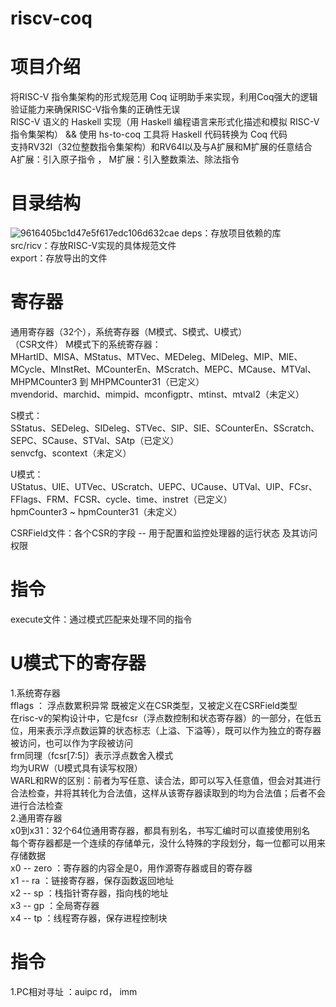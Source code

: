 # riscv-coq
# 项目介绍 
将RISC-V 指令集架构的形式规范用 Coq 证明助手来实现，利用Coq强大的逻辑验证能力来确保RISC-V指令集的正确性无误  
RISC-V 语义的 Haskell 实现（用 Haskell 编程语言来形式化描述和模拟 RISC-V 指令集架构） &&  使用 hs-to-coq 工具将 Haskell 代码转换为 Coq 代码  
支持RV32I（32位整数指令集架构）和RV64I以及与A扩展和M扩展的任意结合  
A扩展：引入原子指令 ， M扩展：引入整数乘法、除法指令  
# 目录结构
![9616405bc1d47e5f617edc106d632cae](https://github.com/user-attachments/assets/3ebc1651-c7e1-46d7-9411-65d4243d423e)
deps：存放项目依赖的库  
src/ricv：存放RISC-V实现的具体规范文件  
export：存放导出的文件  

# 寄存器
通用寄存器（32个），系统寄存器（M模式、S模式、U模式）  
（CSR文件）
M模式下的系统寄存器：  
MHartID、MISA、MStatus、MTVec、MEDeleg、MIDeleg、MIP、MIE、MCycle、MInstRet、MCounterEn、MScratch、MEPC、MCause、MTVal、MHPMCounter3 到 MHPMCounter31（已定义）  
mvendorid、marchid、mimpid、mconfigptr、mtinst、mtval2（未定义）  

S模式：  
SStatus、SEDeleg、SIDeleg、STVec、SIP、SIE、SCounterEn、SScratch、SEPC、SCause、STVal、SAtp（已定义）  
senvcfg、scontext（未定义）  

U模式：  
UStatus、UIE、UTVec、UScratch、UEPC、UCause、UTVal、UIP、FCsr、FFlags、FRM、FCSR、cycle、time、instret（已定义）  
hpmCounter3 ~ hpmCounter31（未定义）  

CSRField文件：各个CSR的字段 -- 用于配置和监控处理器的运行状态 及其访问权限 


# 指令
execute文件：通过模式匹配来处理不同的指令  

# U模式下的寄存器
1.系统寄存器  
fflags ： 浮点数累积异常  既被定义在CSR类型，又被定义在CSRField类型  
在risc-v的架构设计中，它是fcsr（浮点数控制和状态寄存器）的一部分，在低五位，用来表示浮点数运算的状态标志（上溢、下溢等），既可以作为独立的寄存器被访问，也可以作为字段被访问  
frm同理（fcsr[7:5]）表示浮点数舍入模式  
均为URW（U模式具有读写权限）  
WARL和RW的区别：前者为写任意、读合法，即可以写入任意值，但会对其进行合法检查，并将其转化为合法值，这样从该寄存器读取到的均为合法值；后者不会进行合法检查  
2.通用寄存器  
x0到x31：32个64位通用寄存器，都具有别名，书写汇编时可以直接使用别名  
每个寄存器都是一个连续的存储单元，没什么特殊的字段划分，每一位都可以用来存储数据  
x0 -- zero ：寄存器的内容全是0，用作源寄存器或目的寄存器  
x1 -- ra ：链接寄存器，保存函数返回地址  
x2 -- sp ：栈指针寄存器，指向栈的地址  
x3 -- gp ：全局寄存器  
x4 -- tp ：线程寄存器，保存进程控制块  
# 指令
1.PC相对寻址 ：auipc rd， imm  
